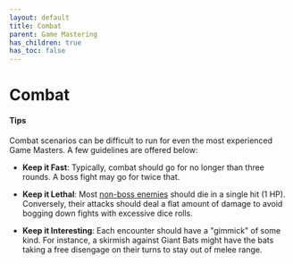 ```yaml
---
layout: default
title: Combat
parent: Game Mastering
has_children: true
has_toc: false
---
```


# Combat

#### Tips

Combat scenarios can be difficult to run for even the most experienced Game Masters. A few guidelines are offered below:

* **Keep it Fast**: Typically, combat should go for no longer than three rounds. A boss fight may go for twice that.

* **Keep it Lethal**: Most [non-boss enemies](mooks) should die in a single hit (1 HP). Conversely, their attacks should deal a flat amount of damage to avoid bogging down fights with excessive dice rolls.

* **Keep it Interesting**: Each encounter should have a "gimmick" of some kind. For instance, a skirmish against Giant Bats might have the bats taking a free disengage on their turns to stay out of melee range.